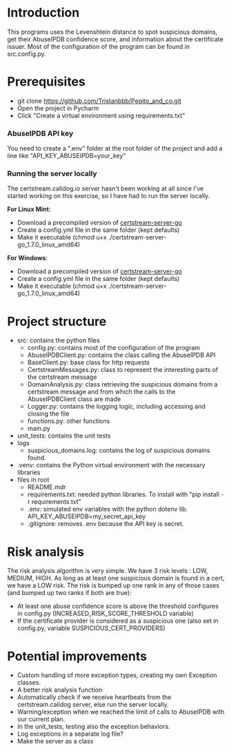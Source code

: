 
# Introduction
This programs uses the Levenshtein distance to spot suspicious domains, get their AbuseIPDB confidence score,
and information about the certificate issuer.
Most of the configuration of the program can be found in src.config.py.

# Prerequisites
- git clone https://github.com/Tristanbbb/Pepito_and_co.git
- Open the project in Pycharm
- Click "Create a virtual environment using requirements.txt"

### AbuseIPDB API key
You need to create a ".env" folder at the root folder of the project and add a line like "API_KEY_ABUSEIPDB=your_key"
### Running the server locally
The certstream.calidog.io server hasn't been working at all since I've started working on this exercise, so I have had to run the server locally.

**For Linux Mint**:
- Download a precompiled version of [certstream-server-go](https://github.com/d-Rickyy-b/certstream-server-go)
- Create a config.yml file in the same folder (kept defaults)
- Make it executable (chmod u+x ./certstream-server-go_1.7.0_linux_amd64)

**For Windows**:
- Download a precompiled version of [certstream-server-go](https://github.com/d-Rickyy-b/certstream-server-go)
- Create a config.yml file in the same folder (kept defaults)
- Make it executable (chmod u+x ./certstream-server-go_1.7.0_linux_amd64)

# Project structure
- src: contains the python files
  - config.py: contains most of the configuration of the program
  - AbuseIPDBClient.py: contains the class calling the AbuseIPDB API
  - BaseClient.py: base class for http requests
  - CertstreamMessages.py: class to represent the interesting parts of the certstream message
  - DomainAnalysis.py: class retrieving the suspicious domains from a certstream message and from which the calls to the AbuseIPDBClient class are made
  - Logger.py: contains the logging logic, including accessing and closing the file
  - functions.py: other functions
  - main.py
- unit_tests: contains the unit tests
- logs
  - suspicious_domains.log: contains the log of suspicious domains found.
- .venv: contains the Python virtual environment with the necessary libraries
- files in root
  - README.mdr
  - requirements.txt: needed python libraries. To install with "pip install -r requirements.txt"
  - .env: simulated env variables with the python dotenv lib. API_KEY_ABUSEIPDB=my_secret_api_key
  - .gitignore: removes .env because the API key is secret.

# Risk analysis
The risk analysis algorithm is very simple. We have 3 risk levels : LOW, MEDIUM, HIGH.
As long as at least one suspicious domain is found in a cert, we have a LOW risk.
The risk is bumped up one rank in any of those cases (and bumped up two ranks if both are true):
- At least one abuse confidence score is above the threshold configures in config.py (INCREASED_RISK_SCORE_THRESHOLD variable)
- If the certificate provider is considered as a suspicious one (also set in config.py, variable SUSPICIOUS_CERT_PROVIDERS)

# Potential improvements
- Custom handling of more exception types, creating my own Exception classes.
- A better risk analysis function
- Automatically check if we receive heartbeats from the certstream.calidog server, else run the server locally.
- Warning/exception when we reached the limit of calls to AbuseIPDB with our current plan.
- In the unit_tests, testing also the exception behaviors.
- Log exceptions in a separate log file?
- Make the server as a class